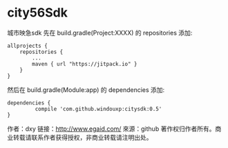 # city56Sdk
城市映急sdk
先在 build.gradle(Project:XXXX) 的 repositories 添加:

    allprojects {
        repositories {
            ...
            maven { url "https://jitpack.io" }
        }
    }
然后在 build.gradle(Module:app) 的 dependencies 添加:

    dependencies {
             compile 'com.github.windouxp:citysdk:0.5'
    }

作者：dxy
链接：http://www.egaid.com/
來源：github
著作权归作者所有。商业转载请联系作者获得授权，非商业转载请注明出处。

